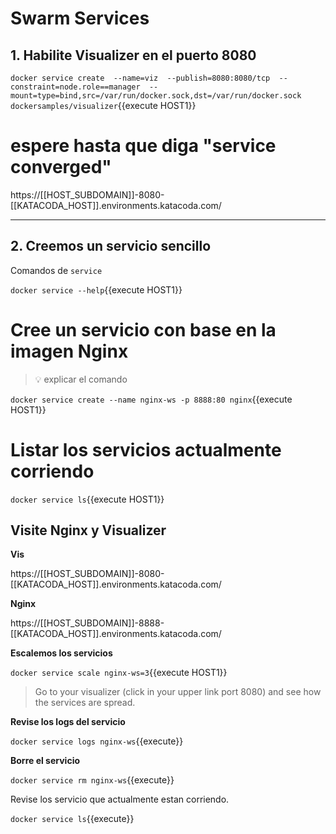 # Swarm Services


## 1. Habilite Visualizer en el puerto 8080

`docker service create  --name=viz  --publish=8080:8080/tcp  --constraint=node.role==manager  --mount=type=bind,src=/var/run/docker.sock,dst=/var/run/docker.sock  dockersamples/visualizer`{{execute HOST1}}

# espere hasta que diga "service converged"

https://[[HOST_SUBDOMAIN]]-8080-[[KATACODA_HOST]].environments.katacoda.com/


---

## 2. Creemos un servicio sencillo

Comandos de `service`

`docker service --help`{{execute HOST1}}

# Cree un servicio con base en la imagen Nginx

> 💡 explicar el comando

`docker service create --name nginx-ws -p 8888:80 nginx`{{execute HOST1}}


# Listar los servicios actualmente corriendo

`docker service ls`{{execute HOST1}}



## Visite Nginx y Visualizer

**Vis**

https://[[HOST_SUBDOMAIN]]-8080-[[KATACODA_HOST]].environments.katacoda.com/

**Nginx**

https://[[HOST_SUBDOMAIN]]-8888-[[KATACODA_HOST]].environments.katacoda.com/



**Escalemos los servicios**

`docker service scale nginx-ws=3`{{execute HOST1}}

> Go to your visualizer (click in your upper link port 8080) and see how the services are spread.

**Revise los logs del servicio**

`docker service logs nginx-ws`{{execute}}

**Borre el servicio**

`docker service rm nginx-ws`{{execute}}


Revise los servicio que actualmente estan corriendo.

`docker service ls`{{execute}}
